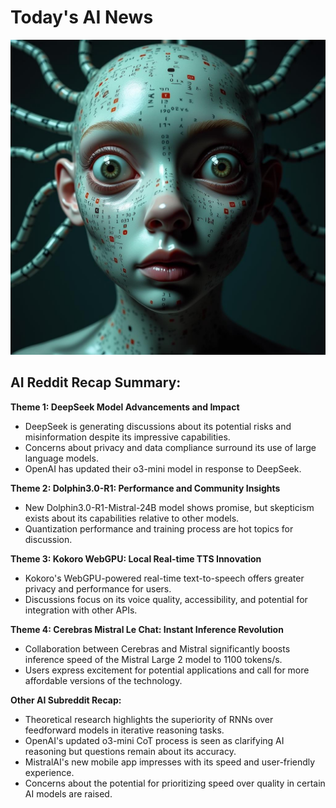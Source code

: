 
# Today's AI News

![Todays Image](pictures/20250208_101049.png)

## AI Reddit Recap Summary:

**Theme 1: DeepSeek Model Advancements and Impact**

- DeepSeek is generating discussions about its potential risks and misinformation despite its impressive capabilities.
- Concerns about privacy and data compliance surround its use of large language models.
- OpenAI has updated their o3-mini model in response to DeepSeek.


**Theme 2: Dolphin3.0-R1: Performance and Community Insights**

- New Dolphin3.0-R1-Mistral-24B model shows promise, but skepticism exists about its capabilities relative to other models.
- Quantization performance and training process are hot topics for discussion.


**Theme 3: Kokoro WebGPU: Local Real-time TTS Innovation**

- Kokoro's WebGPU-powered real-time text-to-speech offers greater privacy and performance for users.
- Discussions focus on its voice quality, accessibility, and potential for integration with other APIs.


**Theme 4: Cerebras Mistral Le Chat: Instant Inference Revolution**

- Collaboration between Cerebras and Mistral significantly boosts inference speed of the Mistral Large 2 model to 1100 tokens/s.
- Users express excitement for potential applications and call for more affordable versions of the technology.


**Other AI Subreddit Recap:**

- Theoretical research highlights the superiority of RNNs over feedforward models in iterative reasoning tasks.
- OpenAI's updated o3-mini CoT process is seen as clarifying AI reasoning but questions remain about its accuracy.
- MistralAI's new mobile app impresses with its speed and user-friendly experience.
- Concerns about the potential for prioritizing speed over quality in certain AI models are raised.
